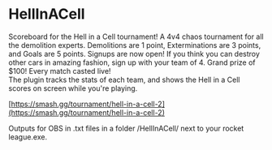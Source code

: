 # HellInACell

Scoreboard for the Hell in a Cell tournament! A 4v4 chaos tournament for all the demolition experts. Demolitions are 1 point, Exterminations are 3 points, and Goals are 5 points. Signups are now open! If you think you can destroy other cars in amazing fashion, sign up with your team of 4. Grand prize of $100! Every match casted live!  
The plugin tracks the stats of each team, and shows the Hell in a Cell scores on screen while you're playing. 

[https://smash.gg/tournament/hell-in-a-cell-2](https://smash.gg/tournament/hell-in-a-cell-2)

Outputs for OBS in .txt files in a folder /HellInACell/ next to your rocket league.exe. 
